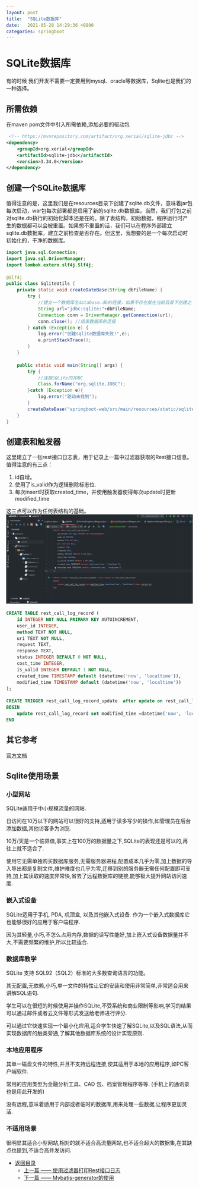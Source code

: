 ```yaml
---
layout: post
title:  "SQLite数据库"
date:   2021-05-28 14:29:36 +0800
categories: springboot
---
```


# SQLite数据库
有的时候 我们开发不需要一定要用到mysql、oracle等数据库，Sqlite也是我们的一种选择。

## 所需依赖
在maven pom文件中引入所需依赖,添加必要的驱动包
```xml
 <!-- https://mvnrepository.com/artifact/org.xerial/sqlite-jdbc -->
<dependency>
    <groupId>org.xerial</groupId>
    <artifactId>sqlite-jdbc</artifactId>
    <version>3.34.0</version>
</dependency>
```

## 创建一个SQLite数据库
值得注意的是，这里我们是在resources目录下创建了sqlite.db文件，意味着jar包每次启动，war包每次部署都是启用了新的sqlite.db数据库。当然，我们打包之前对sqlite.db执行的初始化脚本还是在的。除了表结构，初始数据，程序运行时产生的数据都可以会被重置。如果想不重置的话，我们可以在程序外部建立sqlite.db数据库，建立之前检查是否存在。但这里，我想要的是一个每次启动时初始化的，干净的数据库。
```java
import java.sql.Connection;
import java.sql.DriverManager;
import lombok.extern.slf4j.Slf4j;

@Slf4j
public class SqliteUtils {
    private static void createDateBase(String dbFileName) {
        try {
            //建立一个数据库名database.db的连接，如果不存在就在当前目录下创建之
            String url="jdbc:sqlite:"+dbFileName;
            Connection conn = DriverManager.getConnection(url);
            conn.close(); //结束数据库的连接
        } catch (Exception e) {
            log.error("创建sqlite数据库失败!",e);
            e.printStackTrace();
        }
    }

    public static void main(String[] args) {
        try {
            //连接SQLite的JDBC
            Class.forName("org.sqlite.JDBC");
        }catch (Exception e){
            log.error("驱动未找到");
        }
        createDateBase("springboot-web/src/main/resources/static/sqlite/sqlite.db");
    }
}
```

## 创建表和触发器
这里建立了一张rest接口日志表，用于记录上一篇中过滤器获取的Rest接口信息。值得注意的有三点：
1. id自增。
2. 使用了is_valid作为逻辑删除标志位.
3. 每次insert时获取created_time，并使用触发器使得每次update时更新modified_time  

这三点可以作为任何表结构的基础。
![创建表](images/SQLiteDB.png)
```sql
CREATE TABLE rest_call_log_record (
	id INTEGER NOT NULL PRIMARY KEY AUTOINCREMENT,
	user_id INTEGER,
	method TEXT NOT NULL,
	uri TEXT NOT NULL,
	request TEXT,
	response TEXT,
	status INTEGER DEFAULT 0 NOT NULL,
	cost_time INTEGER,
	is_valid INTEGER DEFAULT 1 NOT NULL,
	created_time TIMESTAMP default (datetime('now', 'localtime')),
	modified_time TIMESTAMP default (datetime('now', 'localtime'))
);

CREATE TRIGGER rest_call_log_record_update  after update on rest_call_log_record
BEGIN
	update rest_call_log_record set modified_time =datetime('now', 'localtime') where id=old.id;
END
```

## 其它参考
[官方文档](https://www.sqlite.org/docs.html)

## Sqlite使用场景

### 小型网站

SQLite适用于中小规模流量的网站.

日访问在10万以下的网站可以很好的支持,适用于读多写少的操作,如管理员在后台添加数据,其他访客多为浏览.

10万/天是一个临界值,事实上在100万的数据量之下,SQLite的表现还是可以的,再往上就不适合了.

使用它无需单独购买数据库服务,无需服务器进程,配置成本几乎为零,加上数据的导入导出都是复制文件,维护难度也几乎为零,迁移到别的服务器无需任何配置即可支持,加上其读取的速度非常快,省去了远程数据库的链接,能够极大提升网站访问速度.

### 嵌入式设备

SQLite适用于手机, PDA, 机顶盒, 以及其他嵌入式设备. 作为一个嵌入式数据库它也能够很好的应用于客户端程序.

因为其轻量,小巧,不怎么占用内存,数据的读写性能好,加上嵌入式设备数据量并不大,不需要频繁的维护,所以比较适合.


### 数据库教学

SQLite 支持 SQL92（SQL2）标准的大多数查询语言的功能。

其无配置,无依赖,小巧,单一文件的特性让它的安装和使用非常简单,非常适合用来讲解SQL语句.

学生可以在很短的时候使用并操作SQLite,不受系统和商业限制等影响,学习的结果可以通过邮件或者云文件等形式发送给老师进行评分.

可以通过它快速实现一个最小化应用,适合学生快速了解SQLite,以及SQL语法,从而实现数据库的触类旁通,了解其他数据库系统的设计实现原则.

### 本地应用程序

其单一磁盘文件的特性,并且不支持远程连接,使其适用于本地的应用程序,如PC客户端软件.

常用的应用类型为金融分析工具、CAD 包、档案管理程序等等. (手机上的通讯录也是用此开发的)

没有远程,意味着适用于内部或者临时的数据库,用来处理一些数据,让程序更加灵活.

### 不适用场景

很明显其适合小型网站,相对的就不适合高流量网站,也不适合超大的数据集,在其缺点也提到,不适合高并发访问.

* [返回目录](https://zph-programmer.github.io)
    * [上一篇 —— 使用过滤器打印Rest接口日志](06-使用过滤器打印Rest接口日志.md)
    * [下一篇 —— Mybatis-generator的使用](08-Mybatis-generator的使用.md)